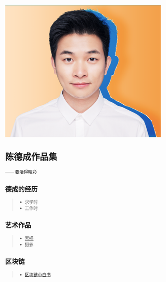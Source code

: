![](/images/decheng-photo-out.png)

# 陈德成作品集
—— 要活得精彩

## 德成的经历

> * 求学时
> * 工作时

## 艺术作品

> * [素描](https://decheng.art)
> * 摄影

## 区块链

> * [区块链小白书](https://blockchainbook.top)


